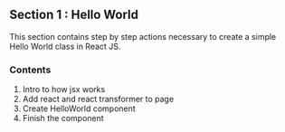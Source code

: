 ## Section 1 : Hello World

This section contains step by step actions necessary to create a simple
Hello World class in React JS.

### Contents

1. Intro to how jsx works
2. Add react and react transformer to page
3. Create HelloWorld component
4. Finish the component
